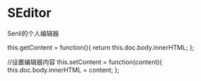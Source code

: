 # SEditor
Senli的个人编辑器



this.getContent = function(){
    return this.doc.body.innerHTML;
};

//设置编辑器内容
this.setContent = function(content){
    this.doc.body.innerHTML = content; 
};
